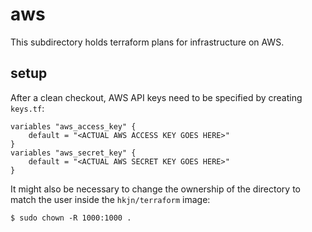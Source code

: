 # aws

This subdirectory holds terraform plans for infrastructure on AWS.

## setup

After a clean checkout, AWS API keys need to be specified by creating `keys.tf`:

```
variables "aws_access_key" {
	default = "<ACTUAL AWS ACCESS KEY GOES HERE>"
}
variables "aws_secret_key" {
	default = "<ACTUAL AWS SECRET KEY GOES HERE>"
}
```

It might also be necessary to change the ownership of the directory to match
the user inside the `hkjn/terraform` image:

```
$ sudo chown -R 1000:1000 .
```
